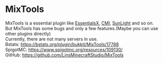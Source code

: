 # MixTools
MixTools is a essential plugin like [EssentialsX](essentialsx.net), [CMI](https://www.spigotmc.org/resources/3742/), [SunLight](https://www.spigotmc.org/resources/sunlight-server-management-plugin-essentials-update-part-vi.67733/) and so on.  
But MixTools has some bugs and only a few features.(Maybe you can use other plugins directly)   
Currently, there are not many servers in use.  
Bstats: https://bstats.org/plugin/bukkit/MixTools/17788  
SpigotMC: https://www.spigotmc.org/resources/109130/  
GitHub: https://github.com/LinsMinecraftStudio/MixTools